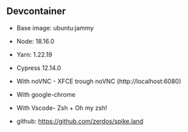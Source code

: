 ## Devcontainer

- Base image: ubuntu:jammy
- Node: 18.16.0
- Yarn: 1.22.19
- Cypress 12.14.0
- With noVNC - XFCE trough noVNC (http://localhost:6080)
- With google-chrome
- With Vscode- Zsh + Oh my zsh!

- github: https://github.com/zerdos/spike.land
